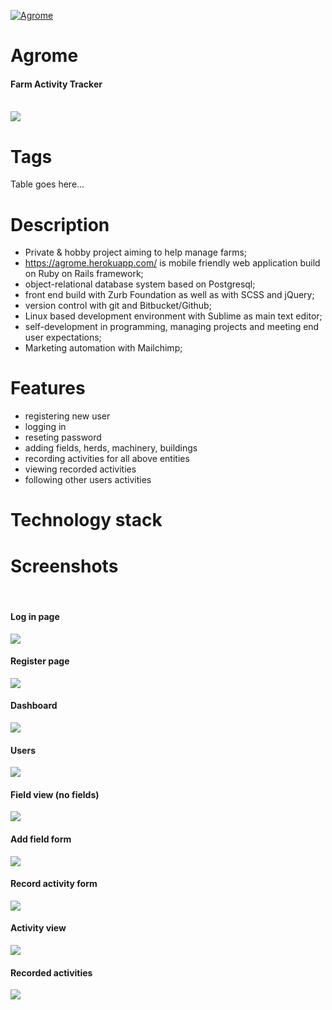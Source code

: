 <a href="https://agrome.herokuapp.com/"><img src="https://github.com/Mapik/agrome/blob/master/public/images/Logo/logo.png" title="Agrome" alt="Agrome"></a>


# Agrome 
#### Farm Activity Tracker

<br/>

<img src="https://github.com/Mapik/agrome/blob/master/vendor/assets/Screenshot%20from%202020-02-06%2007-01-45.png">

<br/>

# Tags
Table goes here...

# Description

- Private & hobby project aiming to help manage farms;
- https://agrome.herokuapp.com/ is mobile friendly web application build on Ruby on Rails framework;
- object-relational database system based on Postgresql;
- front end build with Zurb Foundation as well as with SCSS and jQuery;
- version control with git and Bitbucket/Github;
- Linux based development environment with Sublime as main text editor;
- self-development in programming, managing projects and meeting end user expectations;
- Marketing automation with Mailchimp;

# Features

- registering new user
- logging in 
- reseting password 
- adding fields, herds, machinery, buildings
- recording activities for all above entities 
- viewing recorded activities
- following other users activities 


# Technology stack

# Screenshots
<br/>

#### Log in page
<img src="https://github.com/Mapik/agrome/blob/master/vendor/assets/Screenshot%20from%202020-02-06%2007-02-36.png">

#### Register page
<img src="https://github.com/Mapik/agrome/blob/master/vendor/assets/Screenshot%20from%202020-02-06%2007-02-58.png">

#### Dashboard
<img src="https://github.com/Mapik/agrome/blob/master/vendor/assets/Screenshot%20from%202020-02-06%2007-03-14.png">

#### Users
<img src="https://github.com/Mapik/agrome/blob/master/vendor/assets/Screenshot%20from%202020-02-06%2007-03-22.png">

#### Field view (no fields)
<img src="https://github.com/Mapik/agrome/blob/master/vendor/assets/Screenshot%20from%202020-02-06%2007-03-34.png">

#### Add field form
<img src="https://github.com/Mapik/agrome/blob/master/vendor/assets/Screenshot%20from%202020-02-06%2007-04-00.png">

#### Record activity form
<img src="https://github.com/Mapik/agrome/blob/master/vendor/assets/Screenshot%20from%202020-02-06%2007-04-59.png">

#### Activity view
<img src="https://github.com/Mapik/agrome/blob/master/vendor/assets/Screenshot%20from%202020-02-06%2007-05-22.png">

#### Recorded activities
<img src="https://github.com/Mapik/agrome/blob/master/vendor/assets/Screenshot%20from%202020-02-06%2007-05-34.png">
